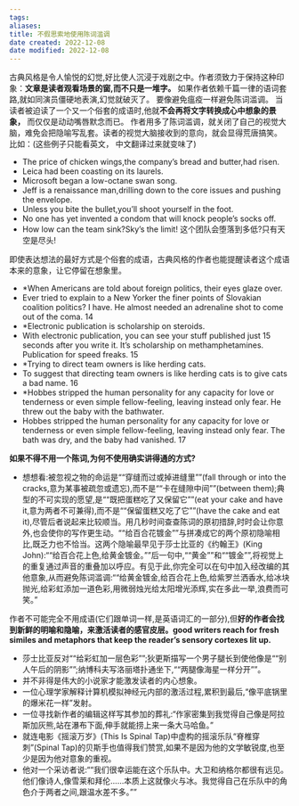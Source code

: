 ```yaml
---
tags: 
aliases: 
title: 不假思索地使用陈词滥调
date created: 2022-12-08
date modified: 2022-12-08
---
```


古典风格是令人愉悦的幻觉,好比使人沉浸于戏剧之中。作者须致力于保持这种印象：**文章是读者观看场景的窗,而不只是一堆字。**
如果作者依赖千篇一律的语词套路,就如同演员僵硬地表演,幻觉就破灭了。
要像避免瘟疫一样避免陈词滥调。
当读者被迫读了一个又一个俗套的成语时,他就**不会再将文字转换成心中想象的景象，** 而仅仅是动动嘴唇默念而已。
作者用多了陈词滥调，就关闭了自己的视觉大脑，难免会把隐喻写乱套。读者的视觉大脑接收到的意向，就会显得荒唐搞笑。 
比如：(这些例子只能看英文， 中文翻译过来就变味了)
- The price of chicken wings,the company’s bread and butter,had risen.
- Leica had been coasting on its laurels.
- Microsoft began a low-octane swan song.
- Jeff is a renaissance man,drilling down to the core issues and pushing the envelope.
- Unless you bite the bullet,you’ll shoot yourself in the foot.
- No one has yet invented a condom that will knock people’s socks off.
- How low can the team sink?Sky’s the limit! 这个团队会堕落到多低?只有天空是尽头!


即使表达想法的最好方式是个俗套的成语，古典风格的作者也能提醒读者这个成语本来的意象，让它停留在想象里。 
- *When Americans are told about foreign politics, their eyes glaze over.
- Ever tried to explain to a New Yorker the finer points of Slovakian coalition politics? I have. He almost needed an adrenaline shot to come out of the coma. 14
- *Electronic publication is scholarship on steroids.
- With electronic publication, you can see your stuff published just 15 seconds after you write it. It’s scholarship on methamphetamines. Publication for speed freaks. 15
- *Trying to direct team owners is like herding cats.
- To suggest that directing team owners is like herding cats is to give cats a bad name. 16
- *Hobbes stripped the human personality for any capacity for love or tenderness or even simple fellow-feeling, leaving instead only fear. He threw out the baby with the bathwater.
- Hobbes stripped the human personality for any capacity for love or tenderness or even simple fellow-feeling, leaving instead only fear. The bath was dry, and the baby had vanished. 17

**如果不得不用一个陈词,为何不使用确实讲得通的方式?**
- 想想看:被忽视之物的命运是““穿缝而过或掉进缝里””(fall through or into the cracks,意为某事被疏忽或遗忘),而不是““卡在缝隙中间””(between them);典型的不可实现的愿望,是““既把蛋糕吃了又保留它””(eat your cake and have it,意为两者不可兼得),而不是““保留蛋糕又吃了它””(have the cake and eat it),尽管后者说起来比较顺当。用几秒时间查查陈词的原初措辞,时时会让你意外,也会使你的写作更生动。““给百合花镀金””与拼凑成它的两个原初隐喻相比,既乏力也不恰当。这两个隐喻最早见于莎士比亚的《约翰王》(King John):““给百合花上色,给黄金镀金。””后一句中,““黄金””和““镀金””,将视觉上的重复通过声音的重叠加以呼应。有见于此,你完全可以在句中加入经改编的其他意象,从而避免陈词滥调:““给黄金镀金,给百合花上色,给紫罗兰洒香水,给冰块抛光,给彩虹添加一道色彩,用微弱烛光给太阳增光添辉,实在多此一举,浪费而可笑。”

作者不可能完全不用成语(它们跟单词一样,是英语词汇的一部分),但**好的作者会找到新鲜的明喻和隐喻，来激活读者的感官皮层。good writers reach for fresh similes and metaphors that keep the reader’s sensory cortexes lit up.**
- 莎士比亚反对““给彩虹加一层色彩””;狄更斯描写一个男子腿长到使他像是““别人午后的阴影””;纳博科夫写洛丽塔扑通坐下,““两腿像海星一样分开””。
- 并不非得是伟大的小说家才能激发读者的内心想象。
- 一位心理学家解释计算机模拟神经元内部的激活过程,累积到最后,“像平底锅里的爆米花一样”发射。
- 一位寻找新作者的编辑这样写其参加的葬礼:“作家密集到我觉得自己像是阿拉斯加灰熊,站在瀑布下面,伸手就能捞上来一条大马哈鱼。”
- 就连电影《摇滚万岁》(This Is Spinal Tap)中虚构的摇滚乐队“脊椎穿刺”(Spinal Tap)的贝斯手也值得我们赞赏,如果不是因为他的文学敏锐度,也至少是因为他对意象的重视。
- 他对一个采访者说:““我们很幸运能在这个乐队中。大卫和纳格尔都很有远见。他们像诗人,像雪莱和拜伦……本质上这就像火与冰。我觉得自己在乐队中的角色介于两者之间,跟温水差不多。””